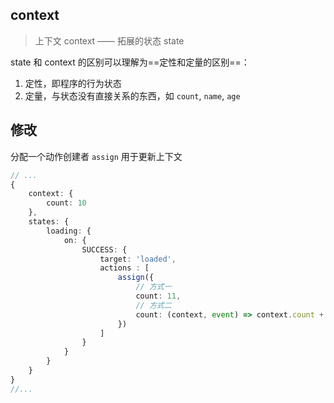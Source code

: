 ## context

> 上下文 context —— 拓展的状态 state


state 和 context 的区别可以理解为==定性和定量的区别==：
1. 定性，即程序的行为状态
2. 定量，与状态没有直接关系的东西，如 `count`, `name`, `age`



## 修改

分配一个动作创建者 `assign` 用于更新上下文

```ts
// ...
{
	context: {
		count: 10
	},
	states: {
		loading: {
			on: {
				SUCCESS: {
					target: 'loaded',
					actions : [
						assign({
							// 方式一
							count: 11,
							// 方式二
							count: (context, event) => context.count + evnet
						})
					]	
				}
			}
		}	
	}
}
//...
```